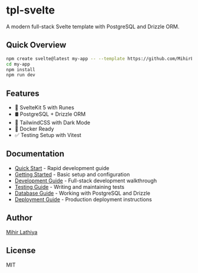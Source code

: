# tpl-svelte

A modern full-stack Svelte template with PostgreSQL and Drizzle ORM.

## Quick Overview

```bash
npm create svelte@latest my-app -- --template https://github.com/MihirLathiya510/tpl-svelte
cd my-app
npm install
npm run dev
```

## Features

- 🚀 SvelteKit 5 with Runes
- 🛢️ PostgreSQL + Drizzle ORM
- 🎨 TailwindCSS with Dark Mode
- 🐳 Docker Ready
- ✅ Testing Setup with Vitest

## Documentation

- [Quick Start](docs/quick-start.md) - Rapid development guide
- [Getting Started](docs/getting-started.md) - Basic setup and configuration
- [Development Guide](docs/development-guide.md) - Full-stack development walkthrough
- [Testing Guide](docs/testing-guide.md) - Writing and maintaining tests
- [Database Guide](docs/database-guide.md) - Working with PostgreSQL and Drizzle
- [Deployment Guide](docs/deployment-guide.md) - Production deployment instructions

## Author

[Mihir Lathiya](https://github.com/MihirLathiya510)

## License

MIT